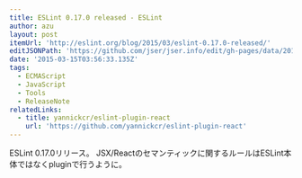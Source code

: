 ```yaml
---
title: ESLint 0.17.0 released - ESLint
author: azu
layout: post
itemUrl: 'http://eslint.org/blog/2015/03/eslint-0.17.0-released/'
editJSONPath: 'https://github.com/jser/jser.info/edit/gh-pages/data/2015/03/index.json'
date: '2015-03-15T03:56:33.135Z'
tags:
  - ECMAScript
  - JavaScript
  - Tools
  - ReleaseNote
relatedLinks:
  - title: yannickcr/eslint-plugin-react
    url: 'https://github.com/yannickcr/eslint-plugin-react'
---
```

ESLint 0.17.0リリース。
JSX/Reactのセマンティックに関するルールはESLint本体ではなくpluginで行うように。

